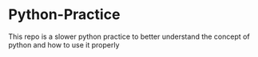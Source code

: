 # Python-Practice
This repo is a slower python practice to better understand the concept of python and how to use it properly
